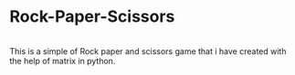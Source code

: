 # Rock-Paper-Scissors
<br>
This is a simple of Rock paper and scissors game that i have created with the help of matrix in python. 

